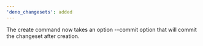 ```yaml
---
'deno_changesets': added
---
```


The create command now takes an option --commit option that will commit the changeset after creation.
